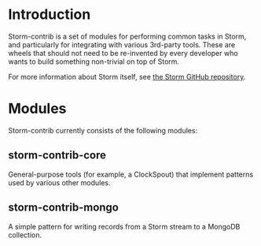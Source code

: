 Introduction
============

Storm-contrib is a set of modules for performing common tasks in Storm,
and particularly for integrating with various 3rd-party tools. These are
wheels that should not need to be re-invented by every developer who
wants to build something non-trivial on top of Storm.

For more information about Storm itself, see [the Storm GitHub
repository](http://github.com/nathanmarz/storm).

Modules
=======

Storm-contrib currently consists of the following modules:

storm-contrib-core
------------------

General-purpose tools (for example, a ClockSpout) that implement
patterns used by various other modules.

storm-contrib-mongo
-------------------

A simple pattern for writing records from a Storm stream to a MongoDB
collection.
